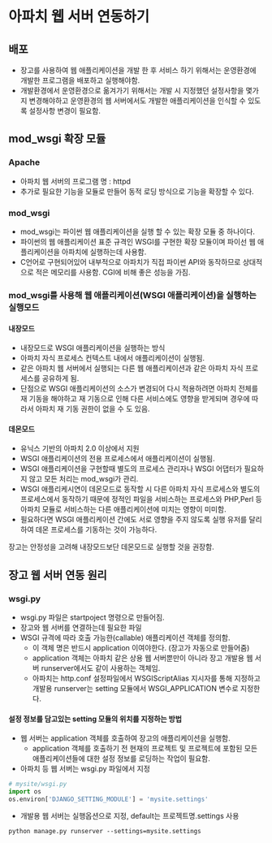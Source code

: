 # 아파치 웹 서버 연동하기
## 배포 
- 장고를 사용하여 웹 애플리케이션을 개발 한 후 서비스 하기 위해서는 운영환경에 개발한 프로그램을 배포하고 실행해야함.
- 개발환경에서 운영환경으로 옮겨가기 위해서는 개발 시 지정했던 설정사항을 몇가지 변경해야하고 운영환경의 웹 서버에서도 개발한 애플리케이션을 인식할 수 있도록 설정사항 변경이 필요함.
## mod_wsgi 확장 모듈
### Apache
- 아파치 웹 서버의 프로그램 명 : httpd
- 추가로 필요한 기능을 모듈로 만들어 동적 로딩 방식으로 기능을 확장할 수 있다.
### mod_wsgi
- mod_wsgi는 파이썬 웹 애플리케이션을 실행 할 수 있는 확장 모듈 중 하나이다.
- 파이썬의 웹 애플리케이션 표준 규격인 WSGI를 구현한 확장 모듈이며 파이선 웹 애플리케이션을 아파치에 실행하는데 사용함.
- C언어로 구현되어있어 내부적으로 아파치가 직접 파이썬 API와 동작하므로 상대적으로 적은 메모리를 사용함. CGI에 비해 좋은 성능을 가짐.
### mod_wsgi를 사용해 웹 애플리케이션(WSGI 애플리케이션)을 실행하는 실행모드
#### 내장모드
- 내장모드로 WSGI 애플리케이션을 실행하는 방식
- 아파치 자식 프로세스 컨텍스트 내에서 애플리케이션이 실행됨.
- 같은 아파치 웹 서버에서 실행되는 다른 웹 애플리케이션과 같은 아파치 자식 프로세스를 공유하게 됨.
- 단점으로 WSGI 애플리케이션의 소스가 변경되어 다시 적용하려면 아파치 전체를 재 기동을 해야하고 재 기동으로 인해 다른 서비스에도 영향을 받게되며 경우에 따라서 아파치 재 기동 권한이 없을 수 도 있음.
#### 데몬모드
- 유닉스 기반의 아파치 2.0 이상에서 지원
- WSGI 애플리케이션의 전용 프로세스에서 애플리케이션이 실행됨.
- WSGI 애플리케이션을 구현할때 별도의 프로세스 관리자나 WSGI 어댑터가 필요하지 않고 모든 처리는 mod_wsgi가 관리.
- WSGI 애플리케시연이 데몬모드로 동작할 시 다른 아파치 자식 프로세스와 별도의 프로세스에서 동작하기 때문에 정적인 파일을 서비스하는 프로세스와 PHP,Perl 등 아파치 모듈로 서비스하는 다른 애플리케이션에 미치는 영향이 미미함.
- 필요하다면 WSGI 애플리케이션 간에도 서로 영향을 주지 않도록 실행 유저를 달리하여 데몬 프로세스를 기동하는 것이 가능하다.

장고는 안정성을 고려해 내장모드보단 데몬모드로 실행할 것을 권장함.

## 장고 웹 서버 연동 원리
### wsgi.py
- wsgi.py 파일은 startpoject 명령으로 만들어짐.
- 장고와 웹 서버를 연결하는데 필요한 파일
- WSGI 규격에 따라 호출 가능한(callable) 애플리케이션 객체를 정의함.
    - 이 객체 명은 반드시 application 이여야한다. (장고가 자동으로 만들어줌)
    - application 객체는 아파치 같은 상용 웹 서버뿐만이 아니라 장고 개발용 웹 서버 runserver에서도 같이 사용하는 객체임.
    - 아파치는 http.conf 설정파일에서 WSGIScriptAlias 지시자를 통해 지정하고 개발용 runserver는 setting 모듈에서 WSGI_APPLICATION 변수로 지정한다.
#### 설정 정보를 담고있는 setting 모듈의 위치를 지정하는 방법
- 웹 서버는 application 객체를 호출하여 장고의 애플리케이션을 실행함.
    - application 객체를 호출하기 전 현재의 프로젝트 및 프로젝트에 포함된 모든 애플리케이션들에 대한 설정 정보를 로딩하는 작업이 필요함.
- 아파치 등 웹 서버는 wsgi.py 파일에서 지정
```python
# mysite/wsgi.py
import os
os.environ['DJANGO_SETTING_MODULE'] = 'mysite.settings'
```    
- 개발용 웹 서버는 실행옵션으로 지정, default는 프로젝트명.settings 사용
```
python manage.py runserver --settings=mysite.settings
```


